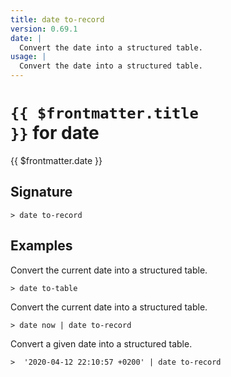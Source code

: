 ```yaml
---
title: date to-record
version: 0.69.1
date: |
  Convert the date into a structured table.
usage: |
  Convert the date into a structured table.
---
```


# <code>{{ $frontmatter.title }}</code> for date

<div style='white-space: pre-wrap;margin-top: 10px'>{{ $frontmatter.date }}</div>

## Signature

```> date to-record ```

## Examples

Convert the current date into a structured table.
```shell
> date to-table
```

Convert the current date into a structured table.
```shell
> date now | date to-record
```

Convert a given date into a structured table.
```shell
>  '2020-04-12 22:10:57 +0200' | date to-record
```
